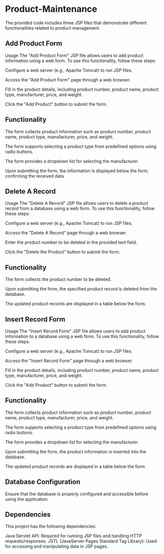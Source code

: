 # Product-Maintenance

The provided code includes three JSP files that demonstrate different functionalities related to product management.

## Add Product Form
Usage
The "Add Product Form" JSP file allows users to add product information using a web form. To use this functionality, follow these steps:

Configure a web server (e.g., Apache Tomcat) to run JSP files.

Access the "Add Product Form" page through a web browser.

Fill in the product details, including product number, product name, product type, manufacturer, price, and weight.

Click the "Add Product" button to submit the form.

## Functionality
The form collects product information such as product number, product name, product type, manufacturer, price, and weight.

The form supports selecting a product type from predefined options using radio buttons.

The form provides a dropdown list for selecting the manufacturer.

Upon submitting the form, the information is displayed below the form, confirming the received data.

## Delete A Record
Usage
The "Delete A Record" JSP file allows users to delete a product record from a database using a web form. To use this functionality, follow these steps:

Configure a web server (e.g., Apache Tomcat) to run JSP files.

Access the "Delete A Record" page through a web browser.

Enter the product number to be deleted in the provided text field.

Click the "Delete the Product" button to submit the form.

## Functionality
The form collects the product number to be deleted.

Upon submitting the form, the specified product record is deleted from the database.

The updated product records are displayed in a table below the form.

## Insert Record Form
Usage
The "Insert Record Form" JSP file allows users to add product information to a database using a web form. To use this functionality, follow these steps:

Configure a web server (e.g., Apache Tomcat) to run JSP files.

Access the "Insert Record Form" page through a web browser.

Fill in the product details, including product number, product name, product type, manufacturer, price, and weight.

Click the "Add Product" button to submit the form.

## Functionality
The form collects product information such as product number, product name, product type, manufacturer, price, and weight.

The form supports selecting a product type from predefined options using radio buttons.

The form provides a dropdown list for selecting the manufacturer.

Upon submitting the form, the product information is inserted into the database.

The updated product records are displayed in a table below the form.

## Database Configuration
Ensure that the database is properly configured and accessible before using the application.

## Dependencies
This project has the following dependencies:

Java Servlet API: Required for running JSP files and handling HTTP requests/responses.
JSTL (JavaServer Pages Standard Tag Library): Used for accessing and manipulating data in JSP pages.
